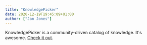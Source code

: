 ```yaml
---
title: "KnowledgePicker"
date: 2020-12-19T19:45:09+01:00
author: ["Jan Jones"]
---
```


KnowledgePicker is a community-driven catalog of knowledge. It's awesome.
[Check it out](https://knowledgepicker.com).
